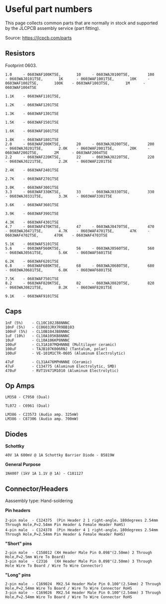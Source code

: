 # Useful part numbers

This page collects common parts that are normally in stock and supported by the JLCPCB assembly service (part fitting).

Source: https://jlcpcb.com/parts


## Resistors

Footprint 0603.

    1.0     - 0603WAF100KT5E,       10     - 0603WAJ0100T5E,        100     - 0603WAJ0101T5E,       1K      - 0603WAF1001T5E,       10K     - 0603WAF1002T5E,       100K    - 0603WAF1003T5E,       1M      - 0603WAF1004T5E
                                                                                                    1.1K    - 0603WAF1101T5E,       
                                                                                                    1.2K    - 0603WAF1201T5E
                                                                                                    1.3K    - 0603WAF1301T5E
                                                                                                    1.5K    - 0603WAF1501T5E
                                                                                                    1.6K    - 0603WAF1601T5E
                                                                                                    1.8K    - 0603WAF1801T5E
    2.0     - 0603WAF200KT5E,       20     - 0603WAJ0200T5E,        200     - 0603WAJ0201T5E,       2.0K    - 0603WAF2001T5E,       20K     - 0603WAF2002T5E,       2M      - 0603WAF2004T5E
    2.2     - 0603WAF220KT5E,       22     - 0603WAJ0220T5E,        220     - 0603WAJ0221T5E,       2.2K    - 0603WAF2201T5E
                                                                                                    2.4K    - 0603WAF2401T5E
                                                                                                    2.7K    - 0603WAF2701T5E
                                                                                                    3.0K    - 0603WAF3001T5E
    3.3     - 0603WAF330KT5E,       33     - 0603WAJ0330T5E,        330     - 0603WAJ0331T5E,       3.3K    - 0603WAF3301T5E
                                                                                                    3.6K    - 0603WAF3601T5E
                                                                                                    3.9K    - 0603WAF3901T5E
                                                                                                    4.3K    - 0603WAF4301T5E
    4.7     - 0603WAF470KT5E,       47     - 0603WAJ0470T5E,        470     - 0603WAJ0471T5E,       4.7K    - 0603WAF4701T5E,       47K     - 0603WAF4702T5E,       470K    - 0603WAF4703T5E
                                                                                                    5.1K    - 0603WAF5101T5E
    5.6     - 0603WAF560KT5E,       56     - 0603WAJ0560T5E,        560     - 0603WAJ0561T5E,       5.6K    - 0603WAF5601T5E
                                                                                                    6.2K    - 0603WAF6201T5E
    6.8     - 0603WAF680KT5E,       68     - 0603WAJ0680T5E,        680     - 0603WAJ0681T5E,       6.8K    - 0603WAF6801T5E
                                                                                                    7.5K    - 0603WAF7501T5E
    8.2     - 0603WAF820KT5E,       82     - 0603WAJ0820T5E,        820     - 0603WAJ0821T5E,       8.2K    - 0603WAF8201T5E
                                                                                                    9.1K    - 0603WAF9101T5E


## Caps

    1nF (5%)    - CL10C102JB8NNNC
    10nF (5%)   - CC0603JRX7R9BB103
    100nF (5%)  - CL10B104JB8NNNC
    1uF (10%)   - CL10A105KB8NNNC
    10uF        - CL10A106KP8NNNC
    100uF       - CL31A107MQHNNNE (Multilayer ceramic)
    100uF       - TAJB107K006RNJ (Tantalum, polar)
    100uF       - VE-101M1CTR-0605 (Aluminum Electrolytic)
    
    47uF        - CL31A476MPHNNNE (Ceramic)
    47uF        - C134775 (Aluminum Electrolytic, SMD)
    470uF       - RVT1V471M1010 (Aluminum Electrolytic)
    
    
## Op Amps


    LM358 - C7950 (Dual)
    
    TL072 - C6961 (Dual)
    
    LM386 - C23573 (Audio amp. 325mW)
    LM386 - C87306 (Audio amp. 700mW)
    
    
## Diodes

__Schottky__
    
    40V 1A 600mV @ 1A Schottky Barrier Diode - B5819W
    
__General Purpose__

    1N4007 (1kV 1A 1.1V @ 1A) - C181127
    
    
## Connector/Headers

Aassembly type: Hand-soldering 


__Pin headers__

    2-pin male  - C124375  (Pin Header 2 1 right-angle，180degrees 2.54mm Through Hole,P=2.54mm Pin Header & Female Header RoHS)
    4-pin male  - C124378  (Pin Header 4 1 right-angle，180degrees 2.54mm Through Hole,P=2.54mm Pin Header & Female Header RoHS)
    

__"Short" pins__

    2-pin male  - C158012 (XH Header Male Pin 0.098"(2.50mm) 2 Through Hole,P=2.5mm Wire To Board)
    3-pin male  - C2316   (XH Header Male Pin 0.098"(2.50mm) 3 Through Hole Wire To Board / Wire To Wire Connector)
    
__"Long" pins__

    2-pin male  - C169024  MX2.54 Header Male Pin 0.100"(2.54mm) 2 Through Hole,P=2.54mm Wire To Board / Wire To Wire Connector RoHS
    3-pin male  - C169026  MX2.54 Header Male Pin 0.100"(2.54mm) 3 Through Hole,P=2.54mm Wire To Board / Wire To Wire Connector RoHS


